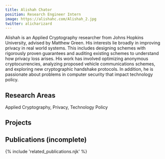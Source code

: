 ```yaml
---
title: Alishah Chator
position: Research Engineer Intern
image: https://alishahc.com/Alishah_2.jpg
twitter: alicharizard
---
```

Alishah is an Applied Cryptography researcher from Johns Hopkins University, advised by Matthew Green. His interests lie broadly in improving privacy in real world systems. This includes designing schemes with rigorously proven guarantees and auditing existing schemes to understand how privacy loss arises. His work has involved optimizing anonymous cryptocurrencies, analyzing proposed vehicle communications schemes, and exploring new cryptographic handshake protocols. In addition, he is passionate about problems in computer security that impact technology policy.

## Research Areas 
Applied Cryptography, Privacy, Technology Policy

## Projects


## Publications (incomplete)

{% include 'related_publications.njk' %}


